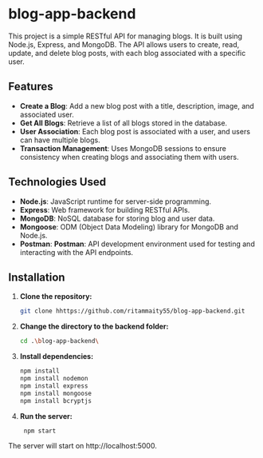 # blog-app-backend


This project is a simple RESTful API for managing blogs. It is built using Node.js, Express, and MongoDB. The API allows users to create, read, update, and delete blog posts, with each blog associated with a specific user.

## Features

- **Create a Blog**: Add a new blog post with a title, description, image, and associated user.
- **Get All Blogs**: Retrieve a list of all blogs stored in the database.
- **User Association**: Each blog post is associated with a user, and users can have multiple blogs.
- **Transaction Management**: Uses MongoDB sessions to ensure consistency when creating blogs and associating them with users.

## Technologies Used

- **Node.js**: JavaScript runtime for server-side programming.
- **Express**: Web framework for building RESTful APIs.
- **MongoDB**: NoSQL database for storing blog and user data.
- **Mongoose**: ODM (Object Data Modeling) library for MongoDB and Node.js.
- **Postman**: **Postman**: API development environment used for testing and interacting with the API endpoints.


## Installation

1. **Clone the repository:**

   ```bash
   git clone hhttps://github.com/ritammaity55/blog-app-backend.git

2. **Change the directory to the backend folder:**
    ```bash
    cd .\blog-app-backend\
3. **Install dependencies:**
    ```bash
    npm install
    npm install nodemon
    npm install express
    npm install mongoose
    npm install bcryptjs
4. **Run the server:**
   ```bash
    npm start
The server will start on http://localhost:5000.